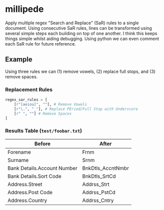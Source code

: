 # millipede

Apply multiple regex "Search and Replace" (SaR) rules to a single document. Using consecutive SaR rules, lines can be transformed using several simple steps each building on top of one another. I think this keeps things simple whilst aiding debugging. Using python we can even comment each SaR rule for future reference.

## Example

Using three rules we can (1) remove vowels, (2) replace full stops, and (3) remove spaces.

### Replacement Rules

```python
regex_sar_rules = [
    [r"[aeiou]", ""], # Remove Vowels
    [r"\.", "_"], # Replace PEriod/Full Stop with Underscore
    [r" ", ""] # Remove Spaces
]
```

### Results Table (```test/foobar.txt```)

| Before | After |
| ------ | ----- |
| Forename | Frnm |
| Surname | Srnm |
| Bank Details.Account Number | BnkDtls_AccntNmbr |
| Bank Details.Sort Code | BnkDtls_SrtCd |
| Address.Street | Addrss_Strt |
| Address.Post Code | Addrss_PstCd |
| Address.Country | Addrss_Cntry |